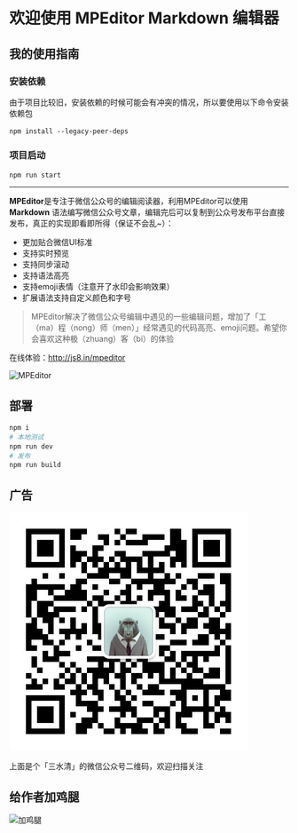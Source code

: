 # 欢迎使用 MPEditor Markdown 编辑器

## 我的使用指南

### 安装依赖
由于项目比较旧，安装依赖的时候可能会有冲突的情况，所以要使用以下命令安装依赖包
```shell
npm install --legacy-peer-deps
```

### 项目启动
```shell
npm run start
```

----------

**MPEditor**是专注于微信公众号的编辑阅读器，利用MPEditor可以使用 **Markdown** 语法编写微信公众号文章，编辑完后可以复制到公众号发布平台直接发布，真正的实现即看即所得（保证不会乱~）：

* 更加贴合微信UI标准
* 支持实时预览
* 支持同步滚动
* 支持语法高亮
* 支持emoji表情（注意开了水印会影响效果）
* 扩展语法支持自定义颜色和字号

> MPEditor解决了微信公众号编辑中遇见的一些编辑问题，增加了「工（ma）程（nong）师（men）」经常遇见的代码高亮、emoji问题。希望你会喜欢这种极（zhuang）客（bi）的体验

在线体验：http://js8.in/mpeditor

![MPEditor](./mpeditor.png)

## 部署

```bash
npm i
# 本地测试
npm run dev
# 发布
npm run build
```

## 广告
![关注三水清](https://raw.githubusercontent.com/ksky521/mpeditor/master/static/qrcode-ssq.jpg)

上面是个「三水清」的微信公众号二维码，欢迎扫描关注

## 给作者加鸡腿

![加鸡腿](./wechat.jpeg)
